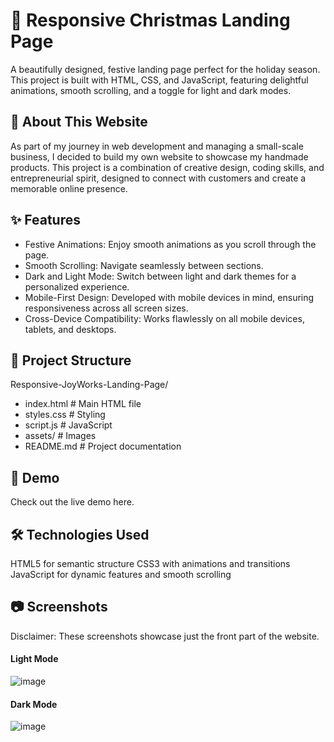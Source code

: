 # 🎄 Responsive Christmas Landing Page
A beautifully designed, festive landing page perfect for the holiday season. This project is built with HTML, CSS, and JavaScript, featuring delightful animations, smooth scrolling, and a toggle for light and dark modes.

## 🎨 About This Website
As part of my journey in web development and managing a small-scale business, I decided to build my own website to showcase my handmade products. This project is a combination of creative design, coding skills, and entrepreneurial spirit, designed to connect with customers and create a memorable online presence.

## ✨ Features
- Festive Animations: Enjoy smooth animations as you scroll through the page.
- Smooth Scrolling: Navigate seamlessly between sections.
- Dark and Light Mode: Switch between light and dark themes for a personalized experience.
- Mobile-First Design: Developed with mobile devices in mind, ensuring responsiveness across all screen sizes.
- Cross-Device Compatibility: Works flawlessly on all mobile devices, tablets, and desktops.

## 📂 Project Structure
Responsive-JoyWorks-Landing-Page/
- index.html      # Main HTML file
- styles.css      # Styling
- script.js       # JavaScript
- assets/         # Images
- README.md       # Project documentation

## 🎥 Demo
Check out the live demo here.

## 🛠️ Technologies Used
HTML5 for semantic structure
CSS3 with animations and transitions
JavaScript for dynamic features and smooth scrolling

## 📷 Screenshots
Disclaimer: These screenshots showcase just the front part of the website.
#### Light Mode
![image](https://github.com/user-attachments/assets/ec9f04ac-a5f2-4e49-9291-dce27e688499)

#### Dark Mode
![image](https://github.com/user-attachments/assets/aa5dbb16-0537-4ef0-91d5-afc8dd600bcf)
